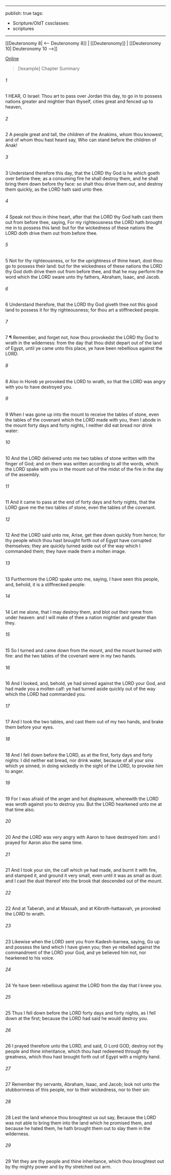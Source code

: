

---
publish: true
tags:
  - Scripture/OldT
cssclasses:
  - scriptures
---
[[Deuteronomy 8| <-- Deuteronomy 8]] | [[Deuteronomy]] | [[Deuteronomy 10| Deuteronomy 10 -->]]

[Online](https://churchofjesuschrist.org/study/scriptures/ot/deut/9?lang=eng)

>[!example] Chapter Summary
>
###### 1
1 HEAR, O Israel: Thou art to pass over Jordan this day, to go in to possess nations greater and mightier than thyself, cities great and fenced up to heaven,
###### 2
2 A people great and tall, the children of the Anakims, whom thou knowest, and of whom thou hast heard say, Who can stand before the children of Anak!
###### 3
3 Understand therefore this day, that the LORD thy God is he which goeth over before thee; as a consuming fire he shall destroy them, and he shall bring them down before thy face: so shalt thou drive them out, and destroy them quickly, as the LORD hath said unto thee.
###### 4
4 Speak not thou in thine heart, after that the LORD thy God hath cast them out from before thee, saying, For my righteousness the LORD hath brought me in to possess this land: but for the wickedness of these nations the LORD doth drive them out from before thee.
###### 5
5 Not for thy righteousness, or for the uprightness of thine heart, dost thou go to possess their land: but for the wickedness of these nations the LORD thy God doth drive them out from before thee, and that he may perform the word which the LORD sware unto thy fathers, Abraham, Isaac, and Jacob.
###### 6
6 Understand therefore, that the LORD thy God giveth thee not this good land to possess it for thy righteousness; for thou art a stiffnecked people.
###### 7
7 ¶ Remember, and forget not, how thou provokedst the LORD thy God to wrath in the wilderness: from the day that thou didst depart out of the land of Egypt, until ye came unto this place, ye have been rebellious against the LORD.
###### 8
8 Also in Horeb ye provoked the LORD to wrath, so that the LORD was angry with you to have destroyed you.
###### 9
9 When I was gone up into the mount to receive the tables of stone, even the tables of the covenant which the LORD made with you, then I abode in the mount forty days and forty nights, I neither did eat bread nor drink water:
###### 10
10 And the LORD delivered unto me two tables of stone written with the finger of God; and on them was written according to all the words, which the LORD spake with you in the mount out of the midst of the fire in the day of the assembly.
###### 11
11 And it came to pass at the end of forty days and forty nights, that the LORD gave me the two tables of stone, even the tables of the covenant.
###### 12
12 And the LORD said unto me, Arise, get thee down quickly from hence; for thy people which thou hast brought forth out of Egypt have corrupted themselves; they are quickly turned aside out of the way which I commanded them; they have made them a molten image.
###### 13
13 Furthermore the LORD spake unto me, saying, I have seen this people, and, behold, it is a stiffnecked people:
###### 14
14 Let me alone, that I may destroy them, and blot out their name from under heaven: and I will make of thee a nation mightier and greater than they.
###### 15
15 So I turned and came down from the mount, and the mount burned with fire: and the two tables of the covenant were in my two hands.
###### 16
16 And I looked, and, behold, ye had sinned against the LORD your God, and had made you a molten calf: ye had turned aside quickly out of the way which the LORD had commanded you.
###### 17
17 And I took the two tables, and cast them out of my two hands, and brake them before your eyes.
###### 18
18 And I fell down before the LORD, as at the first, forty days and forty nights: I did neither eat bread, nor drink water, because of all your sins which ye sinned, in doing wickedly in the sight of the LORD, to provoke him to anger.
###### 19
19 For I was afraid of the anger and hot displeasure, wherewith the LORD was wroth against you to destroy you.  But the LORD hearkened unto me at that time also.
###### 20
20 And the LORD was very angry with Aaron to have destroyed him: and I prayed for Aaron also the same time.
###### 21
21 And I took your sin, the calf which ye had made, and burnt it with fire, and stamped it, and ground it very small, even until it was as small as dust: and I cast the dust thereof into the brook that descended out of the mount.
###### 22
22 And at Taberah, and at Massah, and at Kibroth-hattaavah, ye provoked the LORD to wrath.
###### 23
23 Likewise when the LORD sent you from Kadesh-barnea, saying, Go up and possess the land which I have given you; then ye rebelled against the commandment of the LORD your God, and ye believed him not, nor hearkened to his voice.
###### 24
24 Ye have been rebellious against the LORD from the day that I knew you.
###### 25
25 Thus I fell down before the LORD forty days and forty nights, as I fell down at the first; because the LORD had said he would destroy you.
###### 26
26 I prayed therefore unto the LORD, and said, O Lord GOD, destroy not thy people and thine inheritance, which thou hast redeemed through thy greatness, which thou hast brought forth out of Egypt with a mighty hand.
###### 27
27 Remember thy servants, Abraham, Isaac, and Jacob; look not unto the stubbornness of this people, nor to their wickedness, nor to their sin:
###### 28
28 Lest the land whence thou broughtest us out say, Because the LORD was not able to bring them into the land which he promised them, and because he hated them, he hath brought them out to slay them in the wilderness.
###### 29
29 Yet they are thy people and thine inheritance, which thou broughtest out by thy mighty power and by thy stretched out arm.



